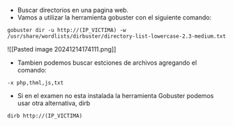 - Buscar directorios en una pagina web.
- Vamos a utilizar la herramienta gobuster con el siguiente comando:
```
gobuster dir -u http://(IP_VICTIMA) -w /usr/share/wordlists/dirbuster/directory-list-lowercase-2.3-medium.txt
```
![[Pasted image 20241214174111.png]]
- Tambien podemos buscar estciones de archivos agregando el comando:
```
-x php,thml,js,txt
```

- Si en el examen no esta instalada la herramienta Gobuster podemos usar otra alternativa, dirb

```
dirb http://(IP_VICTIMA)
```
